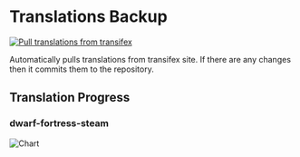 # Translations Backup

[![Pull translations from transifex](https://github.com/dfint/translations-backup/actions/workflows/pull-translations.yml/badge.svg)](https://github.com/dfint/translations-backup/actions/workflows/pull-translations.yml)

Automatically pulls translations from transifex site. If there are any changes then it commits them to the repository.

## Translation Progress

### dwarf-fortress-steam

![Chart](https://quickchart.io/chart/render/sf-5ddee2cc-0eaa-459f-af77-83eaf8516177)
<!--
### dwarf-fortress

![Chart](https://quickchart.io/chart/render/sf-cec586d0-fcb9-49f7-86f1-446923e0fd74)
-->